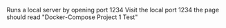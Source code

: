 Runs a local server by opening port 1234 
Visit the local port 1234 the page should read "Docker-Compose Project 1 Test"
